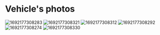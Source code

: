 Vehicle's photos
====

![1692177308283](https://github.com/1Titanium/Preparation-for-the-season-2023/assets/141386214/46500557-0918-44c8-b113-9bec80246ab5)
![1692177308321](https://github.com/1Titanium/Preparation-for-the-season-2023/assets/141386214/c2dba324-b571-4d79-96da-70cf27bc5515)
![1692177308312](https://github.com/1Titanium/Preparation-for-the-season-2023/assets/141386214/f7bd5fe9-777f-4078-9ec5-387d6e8bb4e5)
![1692177308292](https://github.com/1Titanium/Preparation-for-the-season-2023/assets/141386214/489ca6a5-91df-4e0c-a979-8dbf60e39655)
![1692177308274](https://github.com/1Titanium/Preparation-for-the-season-2023/assets/141386214/c09375d2-2676-4132-b140-31253c1b4a56)
![1692177308330](https://github.com/1Titanium/Preparation-for-the-season-2023/assets/141386214/7a3d7cd2-b72e-4bec-8569-728a5de274b4)
